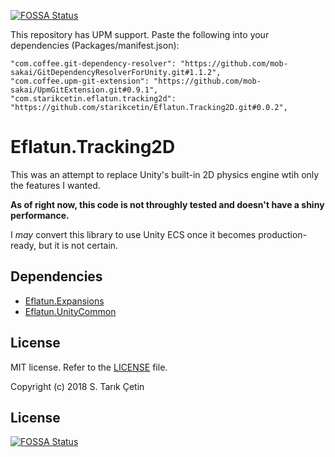 [![FOSSA Status](https://app.fossa.io/api/projects/git%2Bgithub.com%2Fstarikcetin%2FEflatun.Tracking2D.svg?type=shield)](https://app.fossa.io/projects/git%2Bgithub.com%2Fstarikcetin%2FEflatun.Tracking2D?ref=badge_shield)

This repository has UPM support. Paste the following into your dependencies (Packages/manifest.json):

    "com.coffee.git-dependency-resolver": "https://github.com/mob-sakai/GitDependencyResolverForUnity.git#1.1.2",
    "com.coffee.upm-git-extension": "https://github.com/mob-sakai/UpmGitExtension.git#0.9.1",
    "com.starikcetin.eflatun.tracking2d": "https://github.com/starikcetin/Eflatun.Tracking2D.git#0.0.2",

# Eflatun.Tracking2D #

This was an attempt to replace Unity's built-in 2D physics engine wtih only the features I wanted.

**As of right now, this code is not throughly tested and doesn't have a shiny performance.**

I *may* convert this library to use Unity ECS once it becomes production-ready, but it is not certain.

Dependencies
---
- [Eflatun.Expansions](https://github.com/starikcetin/Eflatun.Expansions)
- [Eflatun.UnityCommon](https://github.com/starikcetin/Eflatun.UnityCommon)

License
---
MIT license. Refer to the [LICENSE](https://github.com/starikcetin/Eflatun.Tracking2D/blob/master/LICENSE) file.

Copyright (c) 2018 S. Tarık Çetin


## License
[![FOSSA Status](https://app.fossa.io/api/projects/git%2Bgithub.com%2Fstarikcetin%2FEflatun.Tracking2D.svg?type=large)](https://app.fossa.io/projects/git%2Bgithub.com%2Fstarikcetin%2FEflatun.Tracking2D?ref=badge_large)
